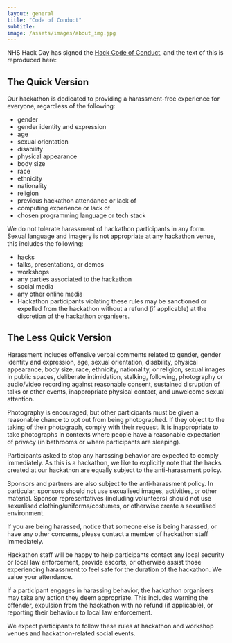 ```yaml
---
layout: general
title: "Code of Conduct"
subtitle: 
image: /assets/images/about_img.jpg
---
```


NHS Hack Day has signed the [Hack Code of Conduct](https://hackcodeofconduct.org/), and the text of this is reproduced here:


## The Quick Version

Our hackathon is dedicated to providing a harassment-free experience for everyone, regardless of the following:
* gender
* gender identity and expression
* age
* sexual orientation
* disability
* physical appearance
* body size
* race
* ethnicity
* nationality
* religion
* previous hackathon attendance or lack of
* computing experience or lack of
* chosen programming language or tech stack

We do not tolerate harassment of hackathon participants in any form. Sexual language and imagery is not appropriate at any hackathon venue, this includes the following:
* hacks
* talks, presentations, or demos
* workshops
* any parties associated to the hackathon
* social media
* any other online media
* Hackathon participants violating these rules may be sanctioned or expelled from the hackathon without a refund (if applicable) at the discretion of the hackathon organisers.


## The Less Quick Version

Harassment includes offensive verbal comments related to gender, gender identity and expression, age, sexual orientation, disability, physical appearance, body size, race, ethnicity, nationality, or religion, sexual images in public spaces, deliberate intimidation, stalking, following, photography or audio/video recording against reasonable consent, sustained disruption of talks or other events, inappropriate physical contact, and unwelcome sexual attention.

Photography is encouraged, but other participants must be given a reasonable chance to opt out from being photographed. If they object to the taking of their photograph, comply with their request. It is inappropriate to take photographs in contexts where people have a reasonable expectation of privacy (in bathrooms or where participants are sleeping).

Participants asked to stop any harassing behavior are expected to comply immediately. As this is a hackathon, we like to explicitly note that the hacks created at our hackathon are equally subject to the anti-harassment policy.

Sponsors and partners are also subject to the anti-harassment policy. In particular, sponsors should not use sexualised images, activities, or other material. Sponsor representatives (including volunteers) should not use sexualised clothing/uniforms/costumes, or otherwise create a sexualised environment.

If you are being harassed, notice that someone else is being harassed, or have any other concerns, please contact a member of hackathon staff immediately.

Hackathon staff will be happy to help participants contact any local security or local law enforcement, provide escorts, or otherwise assist those experiencing harassment to feel safe for the duration of the hackathon. We value your attendance.

If a participant engages in harassing behavior, the hackathon organisers may take any action they deem appropriate. This includes warning the offender, expulsion from the hackathon with no refund (if applicable), or reporting their behaviour to local law enforcement.

We expect participants to follow these rules at hackathon and workshop venues and hackathon-related social events.
